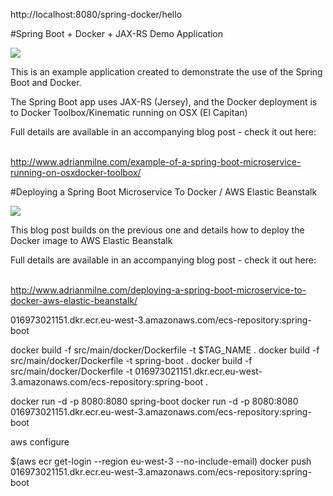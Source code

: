http://localhost:8080/spring-docker/hello




#Spring Boot + Docker + JAX-RS Demo Application


<img src="http://www.adrianmilne.com/wp-content/uploads/2016/08/feature-image-template.png"/>

This is an example application created to demonstrate the use of the Spring Boot and Docker.

The Spring Boot app uses JAX-RS (Jersey), and the Docker deployment is to Docker Toolbox/Kinematic running on OSX (El Capitan)


Full details are available in an accompanying blog post - check it out here:

<br /><a href="http://www.adrianmilne.com/example-of-a-spring-boot-microservice-running-on-osxdocker-toolbox/">http://www.adrianmilne.com/example-of-a-spring-boot-microservice-running-on-osxdocker-toolbox/</a>


#Deploying a Spring Boot Microservice To Docker / AWS Elastic Beanstalk

<img src="http://www.adrianmilne.com/wp-content/uploads/2016/08/feature-image-template_edited-1.png"/>

This blog post builds on the previous one and details how to deploy the Docker image to AWS Elastic Beanstalk

Full details are available in an accompanying blog post - check it out here:

<br /><a href="http://www.adrianmilne.com/deploying-a-spring-boot-microservice-to-docker-aws-elastic-beanstalk/">http://www.adrianmilne.com/deploying-a-spring-boot-microservice-to-docker-aws-elastic-beanstalk/</a>


016973021151.dkr.ecr.eu-west-3.amazonaws.com/ecs-repository:spring-boot

docker build -f src/main/docker/Dockerfile -t $TAG_NAME .
docker build -f src/main/docker/Dockerfile -t spring-boot .
docker build -f src/main/docker/Dockerfile -t 016973021151.dkr.ecr.eu-west-3.amazonaws.com/ecs-repository:spring-boot .
  
docker run -d -p 8080:8080 spring-boot 
docker run -d -p 8080:8080 016973021151.dkr.ecr.eu-west-3.amazonaws.com/ecs-repository:spring-boot

aws configure

 $(aws ecr get-login --region eu-west-3 --no-include-email) 
 docker push 016973021151.dkr.ecr.eu-west-3.amazonaws.com/ecs-repository:spring-boot 
  
